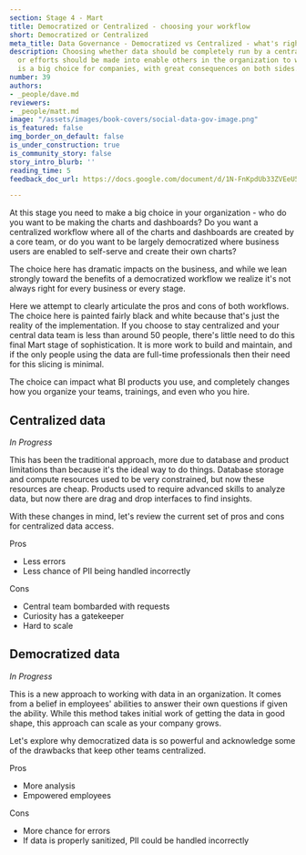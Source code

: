 ```yaml
---
section: Stage 4 - Mart
title: Democratized or Centralized - choosing your workflow
short: Democratized or Centralized
meta_title: Data Governance - Democratized vs Centralized - what's right for you?
description: Choosing whether data should be completely run by a centralized team,
  or efforts should be made into enable others in the organization to work with data
  is a big choice for companies, with great consequences on both sides.
number: 39
authors:
- _people/dave.md
reviewers:
- _people/matt.md
image: "/assets/images/book-covers/social-data-gov-image.png"
is_featured: false
img_border_on_default: false
is_under_construction: true
is_community_story: false
story_intro_blurb: ''
reading_time: 5
feedback_doc_url: https://docs.google.com/document/d/1N-FnKpdUb33ZVEeU5-YsuyVkWVGg2G0H_wlGLCFESak/edit?usp=sharing

---
```

At this stage you need to make a big choice in your organization - who do you want to be making the charts and dashboards? Do you want a centralized workflow where all of the charts and dashboards are created by a core team, or do you want to be largely democratized where business users are enabled to self-serve and create their own charts?

The choice here has dramatic impacts on the business, and while we lean strongly toward the benefits of a democratized workflow we realize it's not always right for every business or every stage.

Here we attempt to clearly articulate the pros and cons of both workflows.  The choice here is painted fairly black and white because that's just the reality of the implementation. If you choose to stay centralized and your central data team is less than around 50 people, there's little need to do this final Mart stage of sophistication. It is more work to build and maintain, and if the only people using the data are full-time professionals then their need for this slicing is minimal.

The choice can impact what BI products you use, and completely changes how you organize your teams, trainings, and even who you hire.

## Centralized data

_In Progress_

This has been the traditional approach, more due to database and product limitations than because it's the ideal way to do things. Database storage and compute resources used to be very constrained, but now these resources are cheap. Products used to require advanced skills to analyze data, but now there are drag and drop interfaces to find insights.

With these changes in mind, let's review the current set of pros and cons for centralized data access.

Pros

* Less errors
* Less chance of PII being handled incorrectly

Cons

* Central team bombarded with requests
* Curiosity has a gatekeeper
* Hard to scale

## Democratized data

_In Progress_

This is a new approach to working with data in an organization. It comes from a belief in employees' abilities to answer their own questions if given the ability. While this method takes initial work of getting the data in good shape, this approach can scale as your company grows.

Let's explore why democratized data is so powerful and acknowledge some of the drawbacks that keep other teams centralized.

Pros

* More analysis
* Empowered employees

Cons

* More chance for errors
* If data is properly sanitized, PII could be handled incorrectly